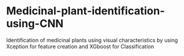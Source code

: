 # Medicinal-plant-identification-using-CNN
Identification of medicinal plants using visual characteristics by using Xception for feature creation and XGboost for Classification
